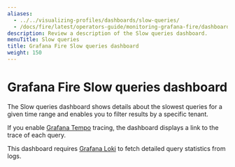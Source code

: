 ```yaml
---
aliases:
  - ../../visualizing-profiles/dashboards/slow-queries/
  - /docs/fire/latest/operators-guide/monitoring-grafana-fire/dashboards/slow-queries/
description: Review a description of the Slow queries dashboard.
menuTitle: Slow queries
title: Grafana Fire Slow queries dashboard
weight: 150
---
```


# Grafana Fire Slow queries dashboard

The Slow queries dashboard shows details about the slowest queries for a given time range and enables you to filter results by a specific tenant.

If you enable [Grafana Tempo](https://grafana.com/oss/tempo/) tracing, the dashboard displays a link to the trace of each query.

This dashboard requires [Grafana Loki](https://grafana.com/oss/loki/) to fetch detailed query statistics from logs.
